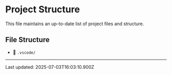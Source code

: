 # Project Structure

This file maintains an up-to-date list of project files and structure.

## File Structure

- 📁 `.vscode/`

---
Last updated: 2025-07-03T16:03:10.900Z
